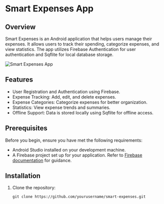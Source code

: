 # Smart Expenses App

## Overview

Smart Expenses is an Android application that helps users manage their expenses. It allows users to track their spending, categorize expenses, and view statistics. The app utilizes Firebase Authentication for user authentication and Sqflite for local database storage.

![Smart Expenses App](app_screenshot.png)

## Features

- User Registration and Authentication using Firebase.
- Expense Tracking: Add, edit, and delete expenses.
- Expense Categories: Categorize expenses for better organization.
- Statistics: View expense trends and summaries.
- Offline Support: Data is stored locally using Sqflite for offline access.

## Prerequisites

Before you begin, ensure you have met the following requirements:

- Android Studio installed on your development machine.
- A Firebase project set up for your application. Refer to [Firebase documentation](https://firebase.google.com/docs) for guidance.

## Installation

1. Clone the repository:

   ```shell
   git clone https://github.com/yourusername/smart-expenses.git

